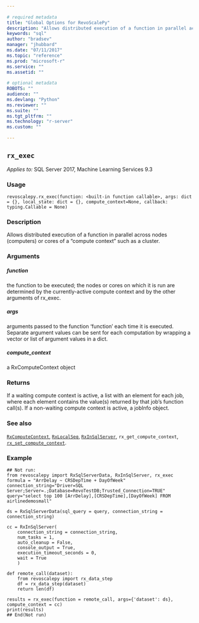 ```yaml
--- 
 
# required metadata 
title: "Global Options for RevoScalePy" 
description: "Allows distributed execution of a function in parallel across nodes (computers) or cores of a “compute context” such as a cluster." 
keywords: "sql" 
author: "bradsev" 
manager: "jhubbard" 
ms.date: "07/11/2017" 
ms.topic: "reference" 
ms.prod: "microsoft-r" 
ms.service: "" 
ms.assetid: "" 
 
# optional metadata 
ROBOTS: "" 
audience: "" 
ms.devlang: "Python" 
ms.reviewer: "" 
ms.suite: "" 
ms.tgt_pltfrm: "" 
ms.technology: "r-server" 
ms.custom: "" 
 
---
```


## `rx_exec`


*Applies to:* SQL Server 2017, Machine Learning Services 9.3


### Usage



```
revoscalepy.rx_exec(function: <built-in function callable>, args: dict = {}, local_state: dict = {}, compute_context=None, callback: typing.Callable = None)
```




### Description

Allows distributed execution of a function in parallel across nodes
(computers) or cores of a “compute context” such as a cluster.


### Arguments


##### function

the function to be executed; the nodes or cores on which it
is run are determined by the currently-active compute context and by the
other arguments of rx_exec.


##### args

arguments passed to the function ‘function’ each time it is executed.
Separate argument values can be sent for each computation by wrapping a
vector or list of argument values in a dict.


##### compute_context

a RxComputeContext object


### Returns

If a waiting compute context is active, a list with an element for
each job, where each element contains the value(s) returned by that job’s
function call(s). If a non-waiting compute context is active, a jobInfo
object.


### See also

[`RxComputeContext`](RxComputeContext.md),
[`RxLocalSeq`](RxLocalSeq.md),
[`RxInSqlServer`](RxInSqlServer.md),
`rx_get_compute_context`,
[`rx_set_compute_context`](rx_set_compute_context.md).


### Example



```
## Not run:
from revoscalepy import RxSqlServerData, RxInSqlServer, rx_exec
formula = "ArrDelay ~ CRSDepTime + DayOfWeek"
connection_string="Driver=SQL Server;Server=.;Database=RevoTestDB;Trusted_Connection=TRUE"
query="select top 100 [ArrDelay],[CRSDepTime],[DayOfWeek] FROM airlinedemosmall"

ds = RxSqlServerData(sql_query = query, connection_string = connection_string)

cc = RxInSqlServer(
    connection_string = connection_string,
    num_tasks = 1,
    auto_cleanup = False,
    console_output = True,
    execution_timeout_seconds = 0,
    wait = True
    )

def remote_call(dataset):
    from revoscalepy import rx_data_step
    df = rx_data_step(dataset)
    return len(df)

results = rx_exec(function = remote_call, args={'dataset': ds}, compute_context = cc)
print(results)
## End(Not run)
```

